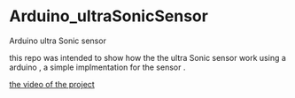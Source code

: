 # Arduino_ultraSonicSensor
Arduino ultra Sonic sensor

this repo was intended to show how the the ultra Sonic sensor work using a arduino ,
a simple implmentation for the sensor .


[ the video of the project ](https://twitter.com/Hassan_TheDope/status/1375338700981293064)

